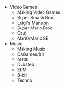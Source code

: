 * Video Games
  * Making Video Games
  * Super Smash Bros
  * Luigi's Mansion
  * Super Mario Bros
  * Osu!
  * Mari0/Mari0 SE
* Music
  * Making Music
  * DAGames/Iris
  * Metal
  * Dubstep
  * EDM
  * 8-bit
  * Techno
